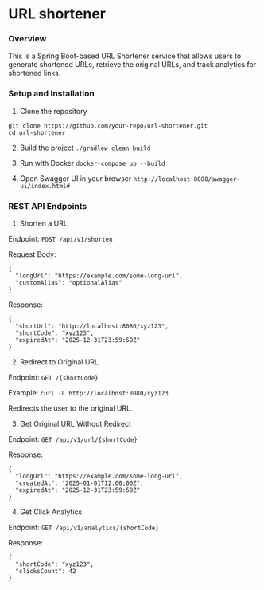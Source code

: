 # URL shortener 

### Overview

This is a Spring Boot-based URL Shortener service that allows users to generate shortened URLs, retrieve the original URLs, and track analytics for shortened links.

### Setup and Installation

1. Clone the repository
```
git clone https://github.com/your-repo/url-shortener.git
cd url-shortener
```

2. Build the project
```./gradlew clean build```

3. Run with Docker
```docker-compose up --build```

4. Open Swagger UI in your browser
```http://localhost:8080/swagger-ui/index.html#```

### REST API Endpoints

1. Shorten a URL

Endpoint: `POST /api/v1/shorten`

Request Body:
```
{
  "longUrl": "https://example.com/some-long-url",
  "customAlias": "optionalAlias"
}
```

Response:
```
{
  "shortUrl": "http://localhost:8080/xyz123",
  "shortCode": "xyz123",
  "expiredAt": "2025-12-31T23:59:59Z"
}
```

2. Redirect to Original URL

Endpoint: `GET /{shortCode}`

Example:
```curl -L http://localhost:8080/xyz123```

Redirects the user to the original URL.

3. Get Original URL Without Redirect

Endpoint: `GET /api/v1/url/{shortCode}`

Response:
```
{
  "longUrl": "https://example.com/some-long-url",
  "createdAt": "2025-01-01T12:00:00Z",
  "expiredAt": "2025-12-31T23:59:59Z"
}
```

4. Get Click Analytics

Endpoint: `GET /api/v1/analytics/{shortCode}`

Response:
```
{
  "shortCode": "xyz123",
  "clicksCount": 42
}
```
